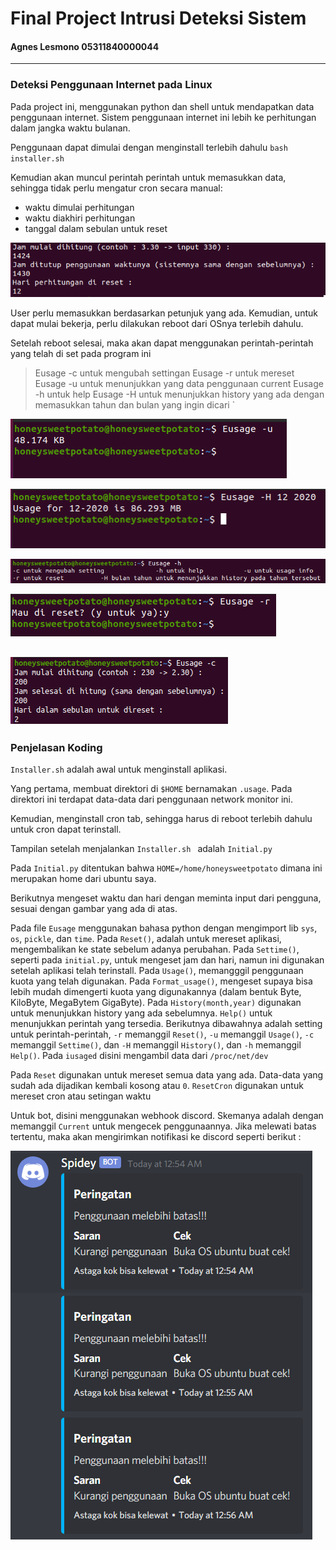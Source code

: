 # Final Project Intrusi Deteksi Sistem 
#### Agnes Lesmono 05311840000044
-------------
### Deteksi Penggunaan Internet pada Linux

Pada project ini, menggunakan python dan shell untuk mendapatkan data penggunaan internet. Sistem penggunaan internet ini lebih ke perhitungan dalam jangka waktu bulanan. 

Penggunaan dapat dimulai dengan menginstall terlebih dahulu
` bash installer.sh `

Kemudian akan muncul perintah perintah untuk memasukkan data, sehingga tidak perlu mengatur cron secara manual:
- waktu dimulai perhitungan
- waktu diakhiri perhitungan
- tanggal dalam sebulan untuk reset

![](https://github.com/lumbricina/FP_IDS_Agnes-Lesmono_05311840000044/blob/main/img/installer.png)

User perlu memasukkan berdasarkan petunjuk yang ada. 
Kemudian, untuk dapat mulai bekerja, perlu dilakukan reboot dari OSnya terlebih dahulu.

Setelah reboot selesai, maka akan dapat menggunakan perintah-perintah yang telah di set pada program ini 

> Eusage -c   untuk mengubah settingan
Eusage -r   untuk mereset
Eusage -u   untuk menunjukkan yang data penggunaan current
Eusage -h   untuk help
Eusage -H   untuk menunjukkan history yang ada dengan memasukkan tahun dan bulan yang ingin dicari `

![](https://github.com/lumbricina/FP_IDS_Agnes-Lesmono_05311840000044/blob/main/img/usage.png)

![](https://github.com/lumbricina/FP_IDS_Agnes-Lesmono_05311840000044/blob/main/img/history.png)

![](https://github.com/lumbricina/FP_IDS_Agnes-Lesmono_05311840000044/blob/main/img/help.PNG)

![](https://github.com/lumbricina/FP_IDS_Agnes-Lesmono_05311840000044/blob/main/img/reset.PNG)

![](https://github.com/lumbricina/FP_IDS_Agnes-Lesmono_05311840000044/blob/main/img/setting.PNG)
----------------------
### Penjelasan Koding
`Installer.sh` adalah awal untuk menginstall aplikasi.

Yang pertama, membuat direktori di `$HOME` bernamakan `.usage`. Pada direktori ini terdapat data-data dari penggunaan network monitor ini. 

Kemudian, menginstall cron tab, sehingga harus di reboot terlebih dahulu untuk cron dapat terinstall. 

Tampilan setelah menjalankan `Installer.sh ` adalah `Initial.py`

Pada `Initial.py` ditentukan bahwa `HOME=/home/honeysweetpotato` dimana ini merupakan home dari ubuntu saya.

Berikutnya mengeset waktu dan hari dengan meminta input dari pengguna, sesuai dengan gambar yang ada di atas.

Pada file `Eusage` menggunakan bahasa python dengan mengimport lib `sys`, `os`, `pickle`, dan `time`. Pada `Reset()`, adalah untuk mereset aplikasi, mengembalikan ke state sebelum adanya perubahan. Pada `Settime()`, seperti pada `initial.py`, untuk mengeset jam dan hari, namun ini digunakan setelah aplikasi telah terinstall. Pada `Usage()`, memangggil penggunaan kuota yang telah digunakan. Pada `Format_usage()`, mengeset supaya bisa lebih mudah dimengerti kuota yang digunakannya (dalam bentuk Byte, KiloByte, MegaBytem GigaByte). Pada `History(month,year)` digunakan untuk menunjukkan history yang ada sebelumnya. `Help()` untuk menunjukkan perintah yang tersedia. Berikutnya dibawahnya adalah setting untuk perintah-perintah, `-r` memanggil `Reset()`, `-u` memanggil `Usage()`, `-c` memanggil `Settime()`, dan `-H` memanggil `History()`, dan `-h` memanggil `Help()`. Pada `iusaged` disini mengambil data dari `/proc/net/dev`

Pada `Reset` digunakan untuk mereset semua data yang ada. Data-data yang sudah ada dijadikan kembali kosong atau `0`. `ResetCron` digunakan untuk mereset cron atau setingan waktu


Untuk bot, disini menggunakan webhook discord. Skemanya adalah dengan memanggil `Current` untuk mengecek penggunaannya. Jika melewati batas tertentu, maka akan mengirimkan notifikasi ke discord seperti berikut :

![](https://github.com/lumbricina/FP_IDS_Agnes-Lesmono_05311840000044/blob/main/img/bot.PNG)